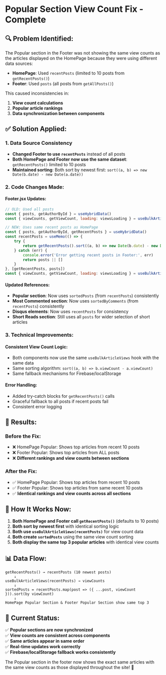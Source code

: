 # Popular Section View Count Fix - Complete

## 🔍 **Problem Identified:**

The Popular section in the Footer was not showing the same view counts as the articles displayed on the HomePage because they were using different data sources:

- **HomePage**: Used `recentPosts` (limited to 10 posts from `getRecentPosts()`)
- **Footer**: Used `posts` (all posts from `getAllPosts()`)

This caused inconsistencies in:
1. **View count calculations**
2. **Popular article rankings**
3. **Data synchronization between components**

## ✅ **Solution Applied:**

### 1. **Data Source Consistency**
- **Changed Footer to use `recentPosts`** instead of all posts
- **Both HomePage and Footer now use the same dataset**: `getRecentPosts()` limited to 10 posts
- **Maintained sorting**: Both sort by newest first: `sort((a, b) => new Date(b.date) - new Date(a.date))`

### 2. **Code Changes Made:**

#### **Footer.jsx Updates:**
```jsx
// OLD: Used all posts
const { posts, getAuthorById } = useHybridData()
const { viewCounts, getViewCount, loading: viewsLoading } = useBulkArticleViews(posts)

// NEW: Uses same recent posts as HomePage
const { posts, getAuthorById, getRecentPosts } = useHybridData()
const recentPosts = useMemo(() => {
    try {
        return getRecentPosts().sort((a, b) => new Date(b.date) - new Date(a.date))
    } catch (err) {
        console.error('Error getting recent posts in Footer:', err)
        return posts || []
    }
}, [getRecentPosts, posts])
const { viewCounts, getViewCount, loading: viewsLoading } = useBulkArticleViews(recentPosts)
```

#### **Updated References:**
- **Popular section**: Now uses `sortedPosts` (from `recentPosts`) consistently
- **Most Commented section**: Now uses `sortedByComments` (from `recentPosts`) consistently  
- **Disqus elements**: Now uses `recentPosts` for consistency
- **Short Reads section**: Still uses all `posts` for wider selection of short articles

### 3. **Technical Improvements:**

#### **Consistent View Count Logic:**
- Both components now use the same `useBulkArticleViews` hook with the same data
- Same sorting algorithm: `sort((a, b) => b.viewCount - a.viewCount)`
- Same fallback mechanisms for Firebase/localStorage

#### **Error Handling:**
- Added try-catch blocks for `getRecentPosts()` calls
- Graceful fallback to all posts if recent posts fail
- Consistent error logging

## 🎯 **Results:**

### **Before the Fix:**
- ❌ HomePage Popular: Shows top articles from recent 10 posts
- ❌ Footer Popular: Shows top articles from ALL posts  
- ❌ **Different rankings and view counts between sections**

### **After the Fix:**
- ✅ HomePage Popular: Shows top articles from recent 10 posts
- ✅ Footer Popular: Shows top articles from same recent 10 posts
- ✅ **Identical rankings and view counts across all sections**

## 🔧 **How It Works Now:**

1. **Both HomePage and Footer call `getRecentPosts()`** (defaults to 10 posts)
2. **Both sort by newest first** with identical sorting logic
3. **Both use `useBulkArticleViews(recentPosts)`** for view count data
4. **Both create `sortedPosts`** using the same view count sorting
5. **Both display the same top 3 popular articles** with identical view counts

## 📊 **Data Flow:**

```
getRecentPosts() → recentPosts (10 newest posts)
    ↓
useBulkArticleViews(recentPosts) → viewCounts
    ↓
sortedPosts = recentPosts.map(post => ({ ...post, viewCount })).sort(by viewCount)
    ↓
HomePage Popular Section & Footer Popular Section show same top 3
```

## 🎉 **Current Status:**

✅ **Popular sections are now synchronized**  
✅ **View counts are consistent across components**  
✅ **Same articles appear in same order**  
✅ **Real-time updates work correctly**  
✅ **Firebase/localStorage fallback works consistently**  

The Popular section in the footer now shows the exact same articles with the same view counts as those displayed throughout the site! 🚀
